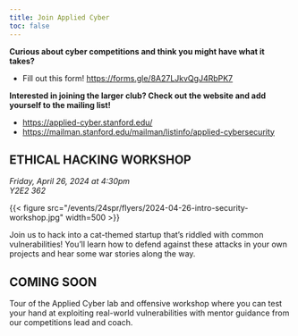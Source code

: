 ```yaml
---
title: Join Applied Cyber
toc: false
---
```


**Curious about cyber competitions and think you might have what it takes?**

* Fill out this form! https://forms.gle/8A27LJkvQgJ4RbPK7

**Interested in joining the larger club? Check out the website and add yourself to the mailing list!**

* https://applied-cyber.stanford.edu/
* https://mailman.stanford.edu/mailman/listinfo/applied-cybersecurity

## ETHICAL HACKING WORKSHOP

*Friday, April 26, 2024 at 4:30pm* \
*Y2E2 362*

{{< figure src="/events/24spr/flyers/2024-04-26-intro-security-workshop.jpg" width=500 >}}

Join us to hack into a cat-themed startup that’s riddled with common vulnerabilities!
You’ll learn how to defend against these attacks in your own projects and hear some war stories along the way.

## COMING SOON

Tour of the Applied Cyber lab and offensive workshop where you can test your hand at exploiting real-world vulnerabilities with mentor guidance from our competitions lead and coach.
